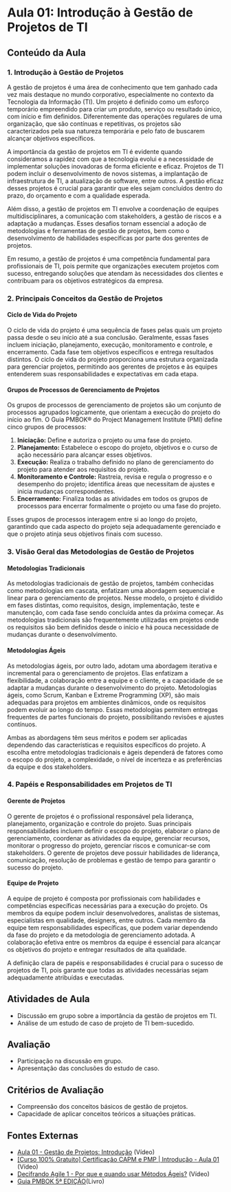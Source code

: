 # Aula 01: Introdução à Gestão de Projetos de TI

## Conteúdo da Aula
### 1. Introdução à Gestão de Projetos

A gestão de projetos é uma área de conhecimento que tem ganhado cada vez mais destaque no mundo corporativo, especialmente no contexto da Tecnologia da Informação (TI). Um projeto é definido como um esforço temporário empreendido para criar um produto, serviço ou resultado único, com início e fim definidos. Diferentemente das operações regulares de uma organização, que são contínuas e repetitivas, os projetos são caracterizados pela sua natureza temporária e pelo fato de buscarem alcançar objetivos específicos.

A importância da gestão de projetos em TI é evidente quando consideramos a rapidez com que a tecnologia evolui e a necessidade de implementar soluções inovadoras de forma eficiente e eficaz. Projetos de TI podem incluir o desenvolvimento de novos sistemas, a implantação de infraestrutura de TI, a atualização de software, entre outros. A gestão eficaz desses projetos é crucial para garantir que eles sejam concluídos dentro do prazo, do orçamento e com a qualidade esperada.

Além disso, a gestão de projetos em TI envolve a coordenação de equipes multidisciplinares, a comunicação com stakeholders, a gestão de riscos e a adaptação a mudanças. Esses desafios tornam essencial a adoção de metodologias e ferramentas de gestão de projetos, bem como o desenvolvimento de habilidades específicas por parte dos gerentes de projetos.

Em resumo, a gestão de projetos é uma competência fundamental para profissionais de TI, pois permite que organizações executem projetos com sucesso, entregando soluções que atendam às necessidades dos clientes e contribuam para os objetivos estratégicos da empresa.

### 2. Principais Conceitos da Gestão de Projetos

#### Ciclo de Vida do Projeto
O ciclo de vida do projeto é uma sequência de fases pelas quais um projeto passa desde o seu início até a sua conclusão. Geralmente, essas fases incluem iniciação, planejamento, execução, monitoramento e controle, e encerramento. Cada fase tem objetivos específicos e entrega resultados distintos. O ciclo de vida do projeto proporciona uma estrutura organizada para gerenciar projetos, permitindo aos gerentes de projetos e às equipes entenderem suas responsabilidades e expectativas em cada etapa.

#### Grupos de Processos de Gerenciamento de Projetos
Os grupos de processos de gerenciamento de projetos são um conjunto de processos agrupados logicamente, que orientam a execução do projeto do início ao fim. O Guia PMBOK® do Project Management Institute (PMI) define cinco grupos de processos:

1. **Iniciação:** Define e autoriza o projeto ou uma fase do projeto.
2. **Planejamento:** Estabelece o escopo do projeto, objetivos e o curso de ação necessário para alcançar esses objetivos.
3. **Execução:** Realiza o trabalho definido no plano de gerenciamento do projeto para atender aos requisitos do projeto.
4. **Monitoramento e Controle:** Rastreia, revisa e regula o progresso e o desempenho do projeto; identifica áreas que necessitam de ajustes e inicia mudanças correspondentes.
5. **Encerramento:** Finaliza todas as atividades em todos os grupos de processos para encerrar formalmente o projeto ou uma fase do projeto.

Esses grupos de processos interagem entre si ao longo do projeto, garantindo que cada aspecto do projeto seja adequadamente gerenciado e que o projeto atinja seus objetivos finais com sucesso.


### 3. Visão Geral das Metodologias de Gestão de Projetos

#### Metodologias Tradicionais
As metodologias tradicionais de gestão de projetos, também conhecidas como metodologias em cascata, enfatizam uma abordagem sequencial e linear para o gerenciamento de projetos. Nesse modelo, o projeto é dividido em fases distintas, como requisitos, design, implementação, teste e manutenção, com cada fase sendo concluída antes da próxima começar. As metodologias tradicionais são frequentemente utilizadas em projetos onde os requisitos são bem definidos desde o início e há pouca necessidade de mudanças durante o desenvolvimento.

#### Metodologias Ágeis
As metodologias ágeis, por outro lado, adotam uma abordagem iterativa e incremental para o gerenciamento de projetos. Elas enfatizam a flexibilidade, a colaboração entre a equipe e o cliente, e a capacidade de se adaptar a mudanças durante o desenvolvimento do projeto. Metodologias ágeis, como Scrum, Kanban e Extreme Programming (XP), são mais adequadas para projetos em ambientes dinâmicos, onde os requisitos podem evoluir ao longo do tempo. Essas metodologias permitem entregas frequentes de partes funcionais do projeto, possibilitando revisões e ajustes contínuos.

Ambas as abordagens têm seus méritos e podem ser aplicadas dependendo das características e requisitos específicos do projeto. A escolha entre metodologias tradicionais e ágeis dependerá de fatores como o escopo do projeto, a complexidade, o nível de incerteza e as preferências da equipe e dos stakeholders.

### 4. Papéis e Responsabilidades em Projetos de TI

#### Gerente de Projetos
O gerente de projetos é o profissional responsável pela liderança, planejamento, organização e controle do projeto. Suas principais responsabilidades incluem definir o escopo do projeto, elaborar o plano de gerenciamento, coordenar as atividades da equipe, gerenciar recursos, monitorar o progresso do projeto, gerenciar riscos e comunicar-se com stakeholders. O gerente de projetos deve possuir habilidades de liderança, comunicação, resolução de problemas e gestão de tempo para garantir o sucesso do projeto.

#### Equipe de Projeto
A equipe de projeto é composta por profissionais com habilidades e competências específicas necessárias para a execução do projeto. Os membros da equipe podem incluir desenvolvedores, analistas de sistemas, especialistas em qualidade, designers, entre outros. Cada membro da equipe tem responsabilidades específicas, que podem variar dependendo da fase do projeto e da metodologia de gerenciamento adotada. A colaboração efetiva entre os membros da equipe é essencial para alcançar os objetivos do projeto e entregar resultados de alta qualidade.

A definição clara de papéis e responsabilidades é crucial para o sucesso de projetos de TI, pois garante que todas as atividades necessárias sejam adequadamente atribuídas e executadas.

## Atividades de Aula
- Discussão em grupo sobre a importância da gestão de projetos em TI.
- Análise de um estudo de caso de projeto de TI bem-sucedido.

## Avaliação
- Participação na discussão em grupo.
- Apresentação das conclusões do estudo de caso.

## Critérios de Avaliação
- Compreensão dos conceitos básicos de gestão de projetos.
- Capacidade de aplicar conceitos teóricos a situações práticas.

## Fontes Externas
- [Aula 01 - Gestão de Projetos: Introdução](https://www.youtube.com/watch?v=trhDHOC3xGw&list=PLnhUek92-enioRGAFZ9Vf_qfWt7rCR8vw) (Vídeo)
- [[Curso 100% Gratuito] Certificação CAPM e PMP | Introdução - Aula 01](https://www.youtube.com/watch?v=Yatl4PfRYvs&list=PLnhUek92-enj0V2fSAoS8DkPxO0SVQW6j) (Vídeo)
- [Decifrando Agile 1 - Por que e quando usar Métodos Ágeis?](https://www.youtube.com/watch?v=efZlpew90Nk) (Vídeo)
- [Guia PMBOK 5ª EDIÇÃO](https://wiki.tce.go.gov.br/lib/exe/fetch.php/acervo_digital:pmbok5.pdf)(Livro)

